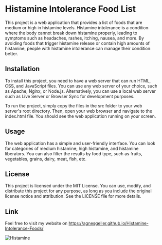 # Histamine Intolerance Food List

This project is a web application that provides a list of foods that are medium or high in histamine levels. Histamine intolerance is a condition where the body cannot break down histamine properly, leading to symptoms such as headaches, rashes, itching, nausea, and more. By avoiding foods that trigger histamine release or contain high amounts of histamine, people with histamine intolerance can manage their condition better.

## Installation

To install this project, you need to have a web server that can run HTML, CSS, and JavaScript files. You can use any web server of your choice, such as Apache, Nginx, or Node.js. Alternatively, you can use a local web server such as Live Server or Browser Sync for development purposes.

To run the project, simply copy the files in the src folder to your web server's root directory. Then, open your web browser and navigate to the index.html file. You should see the web application running on your screen.

## Usage

The web application has a simple and user-friendly interface. You can look for categories of medium histamine, high histamine, and histamine liberators. You can also filter the results by food type, such as fruits, vegetables, grains, dairy, meat, fish, etc.

## License

This project is licensed under the MIT License. You can use, modify, and distribute this project for any purpose, as long as you include the original license notice and attribution. See the LICENSE file for more details.

## Link

Feel free to visit my website on https://agnesgeller.github.io/Histamine-Intolerance-Foods/

![Histamine](https://github.com/AgnesGeller/Histamine-Intolerance-Foods/assets/147996856/745f088c-24a9-4c0e-b1c7-2440789e5173)